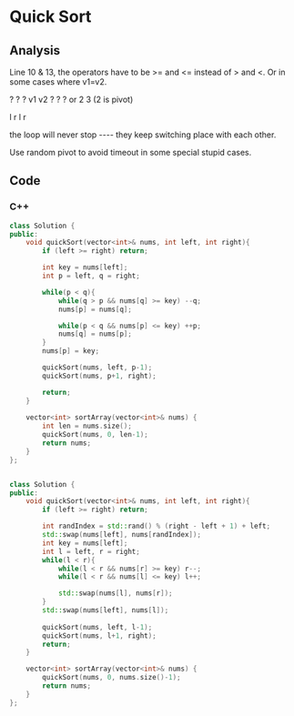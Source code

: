 # Quick Sort

## Analysis

Line 10 & 13, the operators have to be >= and <= instead of > and <. Or in some cases where v1=v2.

&#x20;? ? ?  v1   v2  ? ? ?            or   2  3  (2 is pivot)

&#x20;           l     r                              l    r&#x20;

the loop will never stop ---- they keep switching place with each other.

Use random pivot to avoid timeout in some special stupid cases.

## Code

### C++&#x20;

```cpp
class Solution {
public:
    void quickSort(vector<int>& nums, int left, int right){
        if (left >= right) return;

        int key = nums[left];
        int p = left, q = right;

        while(p < q){
            while(q > p && nums[q] >= key) --q;
            nums[p] = nums[q];

            while(p < q && nums[p] <= key) ++p;
            nums[q] = nums[p];
        }
        nums[p] = key;

        quickSort(nums, left, p-1);
        quickSort(nums, p+1, right);

        return;
    }
    
    vector<int> sortArray(vector<int>& nums) {
        int len = nums.size();
        quickSort(nums, 0, len-1);
        return nums;
    }
};


class Solution {
public:
    void quickSort(vector<int>& nums, int left, int right){
        if (left >= right) return;

        int randIndex = std::rand() % (right - left + 1) + left;
        std::swap(nums[left], nums[randIndex]);
        int key = nums[left];
        int l = left, r = right;
        while(l < r){
            while(l < r && nums[r] >= key) r--;
            while(l < r && nums[l] <= key) l++;

            std::swap(nums[l], nums[r]);
        }
        std::swap(nums[left], nums[l]);
        
        quickSort(nums, left, l-1);
        quickSort(nums, l+1, right);
        return;
    }

    vector<int> sortArray(vector<int>& nums) {
        quickSort(nums, 0, nums.size()-1);
        return nums;
    }
};

```
